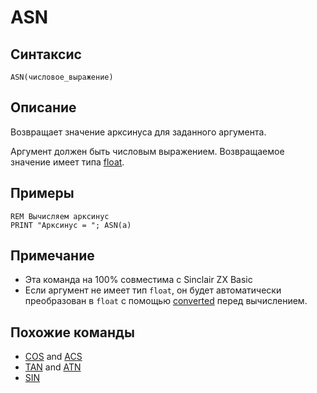 # ASN

## Синтаксис

```
ASN(числовое_выражение)
```

## Описание

Возвращает значение арксинуса для заданного аргумента.

Аргумент должен быть числовым выражением. Возвращаемое значение имеет типа [float](../structure/types#float).

## Примеры

```
REM Вычисляем арксинус
PRINT "Арксинус = "; ASN(a)
```

## Примечание

* Эта команда на 100% совместима с Sinclair ZX Basic
* Если аргумент не имеет тип `float`, он будет автоматически преобразован в `float` с помощью [converted](cast) перед вычислением.

## Похожие команды

* [COS](cos) and [ACS](acs)
* [TAN](tan) and [ATN](atn)
* [SIN](sin)
